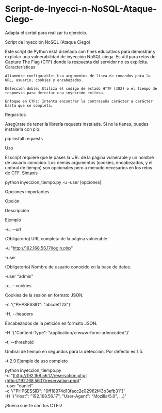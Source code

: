 # Script-de-Inyecci-n-NoSQL-Ataque-Ciego-
Adapta el script para realizar tu ejercicio. 


Script de Inyección NoSQL (Ataque Ciego)

Este script de Python está diseñado con fines educativos para demostrar y explotar una vulnerabilidad de inyección NoSQL ciega. Es útil para retos de Capture The Flag (CTF) donde la respuesta del servidor no es explícita.
Características

    Altamente configurable: Usa argumentos de línea de comandos para la URL, usuario, cookies y encabezados.

    Detección doble: Utiliza el código de estado HTTP (302) o el tiempo de respuesta para detectar una inyección exitosa.

    Enfoque en CTFs: Intenta encontrar la contraseña carácter a carácter hasta que se completa.

Requisitos

Asegúrate de tener la librería requests instalada. Si no la tienes, puedes instalarla con pip:

pip install requests

Uso

El script requiere que le pases la URL de la página vulnerable y un nombre de usuario conocido. Los demás argumentos (cookies, encabezados, y el umbral de tiempo) son opcionales pero a menudo necesarios en los retos de CTF.
Sintaxis

python inyeccion_tiempo.py -u <URL> -user <USUARIO> [opciones]

Opciones importantes

Opción
	

Descripción
	

Ejemplo

-u, --url
	

(Obligatorio) URL completa de la página vulnerable.
	

-u "http://192.168.56.17/login.php"

-user
	

(Obligatorio) Nombre de usuario conocido en la base de datos.
	

-user "admin"

-c, --cookies
	

Cookies de la sesión en formato JSON.
	

-c '{"PHPSESSID": "abcdef123"}'

-H, --headers
	

Encabezados de la petición en formato JSON.
	

-H '{"Content-Type": "application/x-www-form-urlencoded"}'

-t, --threshold
	

Umbral de tiempo en segundos para la detección. Por defecto es 1.5.
	

-t 2.0
Ejemplo de uso completo

python inyeccion_tiempo.py \
    -u "[http://192.168.56.17/reservation.php](http://192.168.56.17/reservation.php)" \
    -user "daniel" \
    -c '{"PHPSESSID": "0ff18974d13facc2e02962f43b3efb31"}' \
    -H '{"Host": "192.168.56.17", "User-Agent": "Mozilla/5.0", ...}'

¡Buena suerte con tus CTFs!
